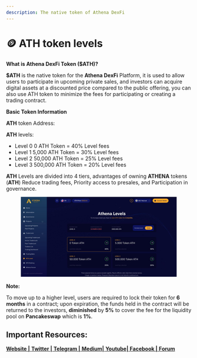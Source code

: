 ```yaml
---
description: The native token of Athena DexFi
---
```


# 🪙 ATH token levels

**What is Athena DexFi Token ($ATH)?**

**$ATH** is the native token for the **Athena DexFi** Platform, it is used to allow users to participate in upcoming private sales, and investors can acquire digital assets at a discounted price compared to the public offering, you can also use ATH token to minimize the fees for participating or creating a trading contract.

**Basic Token Information**

**ATH** token Address:

**ATH** levels:

* Level 0 0 ATH Token = 40% Level fees
* Level 1 5,000 ATH Token = 30% Level fees
* Level 2 50,000 ATH Token = 25% Level fees
* Level 3 500,000 ATH Token = 20% Level fees

**ATH** Levels are divided into 4 tiers, advantages of owning **ATHENA** tokens (**ATH**) Reduce trading fees, Priority access to presales, and Participation in governance.

<figure><img src="../../../.gitbook/assets/Untitled design (38).png" alt=""><figcaption></figcaption></figure>

**Note:**

To move up to a higher level, users are required to lock their token for **6 months** in a contract; upon expiration, the funds held in the contract will be returned to the investors, **diminished** by **5%** to cover the fee for the liquidity pool on **Pancakeswap** which is **1%**.

## Important Resources:

[**Website |** ](https://athenadexfi.io/)[**Twitter |** ](https://twitter.com/AthenaDexFi)[**Telegram |** ](https://t.me/AthenaDexFi)[**Medium|** ](https://medium.com/@AthenaDexFi)[**Youtube|** ](https://www.youtube.com/@AthenaDexFi)[**Facebook |** ](https://www.facebook.com/AthenaDexFi)[**Forum**](https://forum.athenacryptobank.io/)
